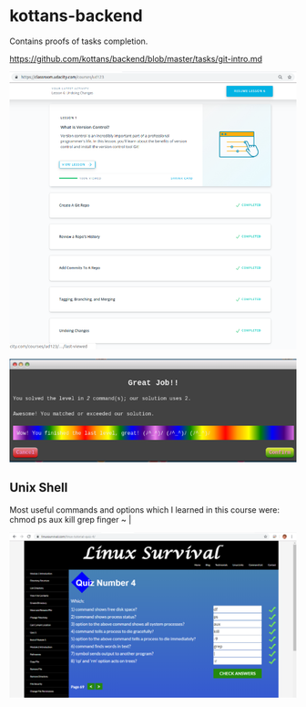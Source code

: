 # kottans-backend
Contains proofs of tasks completion.

https://github.com/kottans/backend/blob/master/tasks/git-intro.md

![Alt text](git_intro_courses/git_udacity/6_lessons_completed.png?raw=true "Udacity git completed")

![Alt text](git_intro_courses/learn_git_branching/last_level_finised.png?raw=true "Learn Git branching completed")


## Unix Shell

Most useful commands and options which I learned in this course were:
chmod
ps aux
kill
grep
finger
~
|

![Alt text](task_unix_shell/linux_survival/linux_survival_last_lesson.png?raw=true "Linux survival passed")